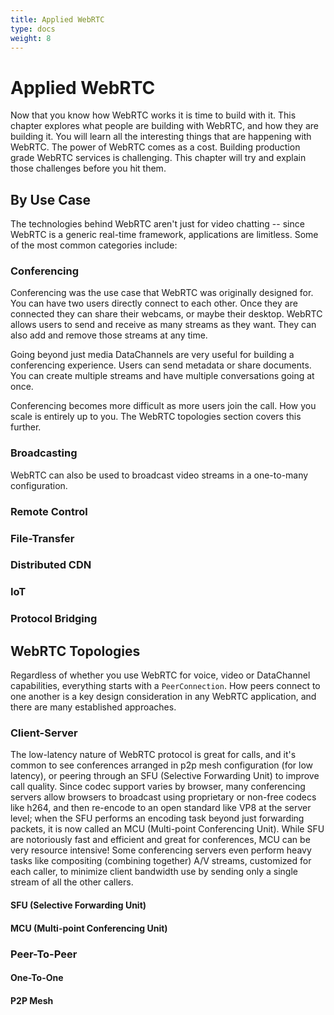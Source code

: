 ```yaml
---
title: Applied WebRTC
type: docs
weight: 8
---
```



# Applied WebRTC

Now that you know how WebRTC works it is time to build with it. This chapter explores what people are building with WebRTC, and how they are building it. You will learn all the interesting things that are happening with WebRTC. The power of WebRTC comes as a cost. Building production grade WebRTC services is challenging. This chapter will try and explain those challenges before you hit them.

## By Use Case

The technologies behind WebRTC aren't just for video chatting -- since WebRTC is a generic real-time framework, applications are limitless. Some of the most common categories include:

### Conferencing

Conferencing was the use case that WebRTC was originally designed for. You can have two users directly connect to each other. Once they are connected they can share their webcams, or maybe their desktop. WebRTC allows users to send and receive as many streams as they want. They can also add and remove those streams at any time. 

Going beyond just media DataChannels are very useful for building a conferencing experience. Users can send metadata or share documents. You can create multiple streams and have multiple conversations going at once.

Conferencing becomes more difficult as more users join the call. How you scale is entirely up to you. The WebRTC topologies section covers this further.

### Broadcasting

WebRTC can also be used to broadcast video streams in a one-to-many configuration. 

### Remote Control 
### File-Transfer
### Distributed CDN
### IoT
### Protocol Bridging


## WebRTC Topologies

Regardless of whether you use WebRTC for voice, video or DataChannel capabilities, everything starts with a `PeerConnection`. How peers connect to one another is a key design consideration in any WebRTC application, and there are many established approaches.

### Client-Server

The low-latency nature of WebRTC protocol is great for calls, and it's common to see conferences arranged in p2p mesh configuration (for low latency), or peering through an SFU (Selective Forwarding Unit) to improve call quality. Since codec support varies by browser, many conferencing servers allow browsers to broadcast using proprietary or non-free codecs like h264, and then re-encode to an open standard like VP8 at the server level; when the SFU performs an encoding task beyond just forwarding packets, it is now called an MCU (Multi-point Conferencing Unit). While SFU are notoriously fast and efficient and great for conferences, MCU can be very resource intensive! Some conferencing servers even perform heavy tasks like compositing (combining together) A/V streams, customized for each caller, to minimize client bandwidth use by sending only a single stream of all the other callers.


#### SFU (Selective Forwarding Unit)
#### MCU (Multi-point Conferencing Unit)

### Peer-To-Peer
#### One-To-One
#### P2P Mesh
